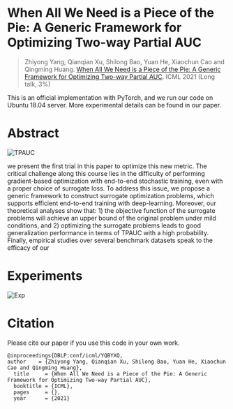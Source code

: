 # When All We Need is a Piece of the Pie: A Generic Framework for Optimizing Two-way Partial AUC
>  Zhiyong Yang, Qianqian Xu, Shilong Bao, Yuan He, Xiaochun Cao and Qingming Huang. [When All We Need is a Piece of the Pie: A Generic Framework for Optimizing Two-way Partial AUC](https://github.com/statusrank/A-Generic-Framework-for-Optimizing-Two-way-Partial-AUC/blob/main/TPAUC.pdf). ICML 2021 (Long talk, 3\%)

This is an official implementation with PyTorch, and we run our code on Ubuntu 18.04 server. More experimental details can be found in our paper.


# Abstract

![TPAUC](https://github.com/statusrank/A-Generic-Framework-for-Optimizing-Two-way-Partial-AUC/blob/main/img/TPAUC.png)

we present the first trial in this paper to optimize this new metric. The critical challenge along this course lies in the difficulty of performing gradient-based optimization with end-to-end stochastic training, even with a proper choice of surrogate loss. To address this issue, we propose a generic framework to construct surrogate optimization problems, which supports efficient end-to-end training with deep-learning. Moreover, our theoretical analyses show that: 1) the objective function of the surrogate problems will achieve an upper bound of the original problem under mild conditions, and 2) optimizing the surrogate problems leads to good generalization performance in terms of TPAUC with a high probability. Finally, empirical studies over several benchmark datasets speak to the efficacy of our

# Experiments

![Exp](https://github.com/statusrank/A-Generic-Framework-for-Optimizing-Two-way-Partial-AUC/blob/main/img/Exp.png)

# Citation
Please cite our paper if you use this code in your own work.

```
@inproceedings{DBLP:conf/icml/YQBYXQ, 
author    = {Zhiyong Yang, Qianqian Xu, Shilong Bao, Yuan He, Xiaochun Cao and Qingming Huang},
  title     = {When All We Need is a Piece of the Pie: A Generic Framework for Optimizing Two-way Partial AUC},
  booktitle = {ICML},
  pages     = {},
  year      = {2021}

```

